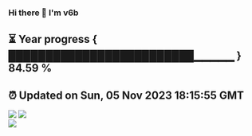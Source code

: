 ### Hi there 👋  I'm v6b  
⏳ Year progress { █████████████████████████▁▁▁▁▁ } 84.59 %
---
⏰ Updated on Sun, 05 Nov 2023 18:15:55 GMT
---
![](https://github-readme-stats.vercel.app/api?username=v6b&bg_color=30,e96443,904e95&title_color=fff&text_color=fff&layout=compact)
![](https://github-readme-stats.vercel.app/api/top-langs/?username=v6b&layout=compact&bg_color=30,e96443,904e95&title_color=fff&text_color=fff)  
![](https://gcore.jsdelivr.net/gh/v6b/v6b@main/assets/github-contribution-grid-snake.svg)

